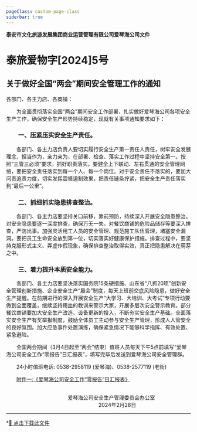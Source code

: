```yaml
---
pageClass: custom-page-class
siderbar: true
---
```

**泰安市文化旅游发展集团商业运营管理有限公司爱琴海公司文件** 
# 泰旅爱物字[2024]5号
## 关于做好全国“两会”期间安全管理工作的通知
各部门、各主力店、各商铺：

&emsp;&emsp;为全面贯彻落实全国“两会”期间安全工作部署，扎实做好爱琴海公司各项安全生产工作，确保安全生产形势持续稳定，现就有关事项通知要求如下：
### &emsp;&emsp;一、压紧压实安全生产责任。
&emsp;&emsp;各部门、各主力店负责人要切实履行安全生产第一责任人责任，树牢安全发展理念，担当作为，亲力亲为，在部署、检查、落实工作过程中坚持安全第一。按照“三管三必须”要求，抓好职责落实。要健全上下联动、左右贯通的安全管理网络，要把安全责任落实到每一个人、每一个岗位。对于安全责任不落实的，要加大问责追责力度，切实发挥震慑遏制效果，把责任链条拧紧，把安全生产责任落实到“最后一公里”。
### &emsp;&emsp;二、抓细抓实隐患排查整治。
&emsp;&emsp;各部门、各主力店要坚持关口前移，靠前预防，持续深入开展安全隐患整治。对安全隐患要逐一深度排查，确保万无一失。对餐饮商铺的危险品储存等要深入排查，严防出事。加强灵活用工人员的安全管理、规范施工队伍管理，堵塞安全漏洞。要把员工生命安全放到第一位，切实落实好健康保护措施。排查过程中，要坚持克服形式主义、弄虚作假现象，确保排查整治取得实效，真正把隐患解决在萌芽之中。
### &emsp;&emsp;三、着力提升本质安全能力。
&emsp;&emsp;各部门、各主力店要坚决落实国务院15条硬措施、山东省“八抓20项”创新安全管理创新措施、企业安全生产“晨会”制度，每天上班前交底风险隐患，做好安全生产提醒。在前期进行的深入开展安全生产“大学习、大培训、大考试”专项行动要做到全面覆盖，继续坚持用血的教训来警示大家，开展多层次安全警示教育。部分餐饮商铺要加大安全生产改造、设备更新的投入，不断夯实安全生产基础。全面落实安全生产有奖举报制度，鼓励全体员工主动参与安全生产管理，形成人人管安全的良好氛围。加大应急事件处置演练，确保紧急情况下能够科学指挥、有效处置、紧急避险。

&emsp;&emsp;全国两会期间（3月4日起至“两会”结束）值班人员每天下午5点前填写“爱琴海公司安全工作“零报告”日汇报表”，填写完毕后发送到爱琴海公司安全管理群。

&emsp;&emsp;24小时值班电话: 0538-2958119 (爱琴海)、0538-2577119 (老街)

&emsp;&emsp;[附件一:《爱琴海公司安全工作“零报告”日汇报表》](/files/红头文件-04-附件3-爱琴海公司安全工作“零报告”日汇报表.xls)
## 
&emsp;&emsp;&emsp;&emsp;&emsp;&emsp;&emsp;&emsp;&emsp;&emsp;&emsp;&emsp;爱琴海公司安全生产管理委员会办公室  
&emsp;&emsp;&emsp;&emsp;&emsp;&emsp;&emsp;&emsp;&emsp;&emsp;&emsp;&emsp;&emsp;&emsp;&emsp;&emsp;&emsp;&emsp;2024年2月28日


---
*[📄 点击下载此文件 ](/files/红头文件-05-关于做好全国"两会"期间安全管理工作的通知.pdf)